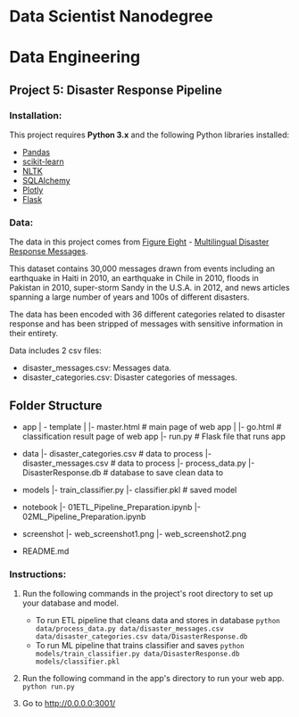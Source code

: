 # Data Scientist Nanodegree
# Data Engineering
## Project 5: Disaster Response Pipeline

### Installation:

This project requires **Python 3.x** and the following Python libraries installed:

- [Pandas](http://pandas.pydata.org)
- [scikit-learn](http://scikit-learn.org/stable/)
- [NLTK](https://www.nltk.org/)
- [SQLAlchemy](https://www.sqlalchemy.org/)
- [Plotly](https://plot.ly/)
- [Flask](http://flask.pocoo.org/)

### Data:

The data in this project comes from [Figure Eight](https://www.figure-eight.com/) - [Multilingual Disaster Response Messages](https://www.figure-eight.com/dataset/combined-disaster-response-data/).

This dataset contains 30,000 messages drawn from events including an earthquake in Haiti in 2010, an earthquake in Chile in 2010, floods in Pakistan in 2010, super-storm Sandy in the U.S.A. in 2012, and news articles spanning a large number of years and 100s of different disasters.

The data has been encoded with 36 different categories related to disaster response and has been stripped of messages with sensitive information in their entirety.

Data includes 2 csv files:
* disaster_messages.csv: Messages data.
* disaster_categories.csv: Disaster categories of messages.

## Folder Structure

- app
| - template
| |- master.html  # main page of web app
| |- go.html  # classification result page of web app
|- run.py  # Flask file that runs app

- data
|- disaster_categories.csv  # data to process 
|- disaster_messages.csv  # data to process
|- process_data.py
|- DisasterResponse.db   # database to save clean data to

- models
|- train_classifier.py
|- classifier.pkl  # saved model 

- notebook
|- 01ETL_Pipeline_Preparation.ipynb
|- 02ML_Pipeline_Preparation.ipynb

- screenshot
|- web_screenshot1.png
|- web_screenshot2.png

- README.md

### Instructions:
1. Run the following commands in the project's root directory to set up your database and model.

    - To run ETL pipeline that cleans data and stores in database
        `python data/process_data.py data/disaster_messages.csv data/disaster_categories.csv data/DisasterResponse.db`
    - To run ML pipeline that trains classifier and saves
        `python models/train_classifier.py data/DisasterResponse.db models/classifier.pkl`

2. Run the following command in the app's directory to run your web app.
    `python run.py`

3. Go to http://0.0.0.0:3001/
